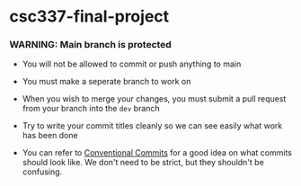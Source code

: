 # csc337-final-project

### WARNING: Main branch is protected

- You will not be allowed to commit or push anything to main

- You must make a seperate branch to work on

- When you wish to merge your changes, you must submit a pull request from your
  branch into the `dev` branch

- Try to write your commit titles cleanly so we can see easily what work has
  been done

- You can refer to
  [Conventional Commits](https://www.conventionalcommits.org/en/v1.0.0/) for a
  good idea on what commits should look like. We don't need to be strict, but
  they shouldn't be confusing.
